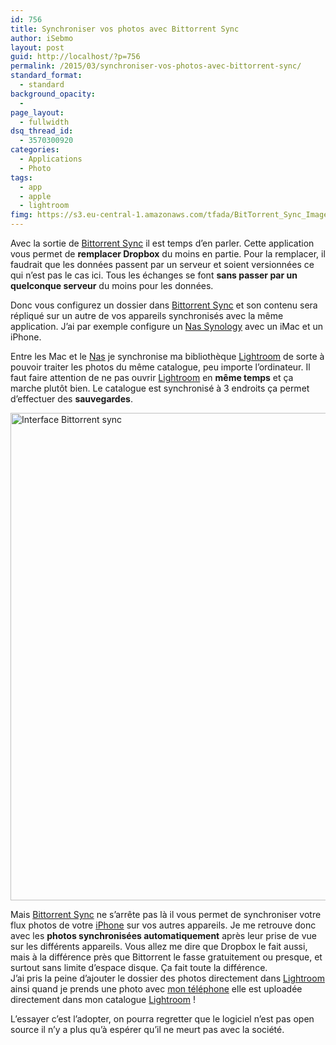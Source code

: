 ```yaml
---
id: 756
title: Synchroniser vos photos avec Bittorrent Sync
author: iSebmo
layout: post
guid: http://localhost/?p=756
permalink: /2015/03/synchroniser-vos-photos-avec-bittorrent-sync/
standard_format:
  - standard
background_opacity:
  - 
page_layout:
  - fullwidth
dsq_thread_id:
  - 3570300920
categories:
  - Applications
  - Photo
tags:
  - app
  - apple
  - lightroom
fimg: https://s3.eu-central-1.amazonaws.com/tfada/BitTorrent_Sync_Image_2.png
---
```

Avec la sortie de [Bittorrent Sync][1] il est temps d’en parler. Cette application vous permet de **remplacer Dropbox** du moins en partie. Pour la remplacer, il faudrait que les données passent par un serveur et soient versionnées ce qui n’est pas le cas ici. Tous les échanges se font **sans passer par un quelconque serveur** du moins pour les données.

Donc vous configurez un dossier dans [Bittorrent Sync][1] et son contenu sera répliqué sur un autre de vos appareils synchronisés avec la même application. J’ai par exemple configure un [Nas Synology][2] avec un iMac et un iPhone.

Entre les Mac et le [Nas][2] je synchronise ma bibliothèque [Lightroom][3] de sorte à pouvoir traiter les photos du même catalogue, peu importe l’ordinateur. Il faut faire attention de ne pas ouvrir [Lightroom][3] en **même temps** et ça marche plutôt bien. Le catalogue est synchronisé à 3 endroits ça permet d’effectuer des **sauvegardes**.

[<img class="aligncenter size-large wp-image-759" src="https://s3.eu-central-1.amazonaws.com/tfada/Capture-d’écran-2015-03-05-à-18.49.03-1024x780.png" alt="Interface Bittorrent sync" width="1024" height="780" />][4]

Mais [Bittorrent Sync][1] ne s’arrête pas là il vous permet de synchroniser votre flux photos de votre [iPhone][5] sur vos autres appareils. Je me retrouve donc avec les **photos synchronisées automatiquement** après leur prise de vue sur les différents appareils. Vous allez me dire que Dropbox le fait aussi, mais à la différence près que Bittorrent le fasse gratuitement ou presque, et surtout sans limite d’espace disque. Ça fait toute la différence.  
J’ai pris la peine d’ajouter le dossier des photos directement dans [Lightroom][3] ainsi quand je prends une photo avec [mon téléphone][5] elle est uploadée directement dans mon catalogue [Lightroom][3] !

L’essayer c’est l’adopter, on pourra regretter que le logiciel n’est pas open source il n’y a plus qu’à espérer qu’il ne meurt pas avec la société.

 [1]: http://www.getsync.com/
 [2]: http://www.amazon.fr/Synology-DS214play-Bo%C3%AEtier-NAS-USB/dp/B00FWUQNDQ/ref=sr_1_2?ie=UTF8&qid=1425577527&sr=8-2&keywords=nas+synology&tag=tfadafr-21
 [3]: http://www.amazon.fr/Adobe-Photoshop-Lightroom-5/dp/B00DAS8O6G/ref=sr_1_1?ie=UTF8&qid=1425577486&sr=8-1&keywords=lightroom&tag=tfadafr-21
 [4]: https://s3.eu-central-1.amazonaws.com/tfada/Capture-d’écran-2015-03-05-à-18.49.03.png
 [5]: http://localhost/2014/10/liphone-6-plus-dans-tous-ses-etats/